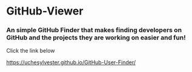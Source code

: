 # GitHub-Viewer

### An simple GitHub Finder that makes finding developers on GitHub and the projects they are working on easier and fun!

Click the link below

https://uchesylvester.github.io/GitHub-User-Finder/

